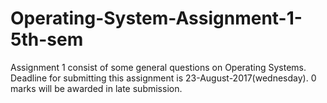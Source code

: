 # Operating-System-Assignment-1-5th-sem
Assignment 1 consist of some general questions on Operating Systems. Deadline for submitting this assignment is 23-August-2017(wednesday). 0 marks will be awarded in late submission.
